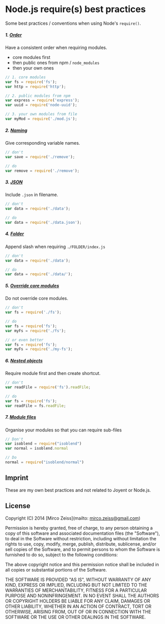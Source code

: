 # Node.js require(s) best practices

Some best practices / conventions when using Node's `require()`.

##### 1. [Order](https://github.com/zeMirco/node-require-s--best-practices/blob/master/require-order/index.js)

Have a consistent order when requiring modules.

- core modules first
- then public ones from npm / `node_modules`
- then your own ones

```js
// 1. core modules
var fs = require('fs');
var http = require('http');

// 2. public modules from npm
var express = require('express');
var uuid = require('node-uuid');

// 3. your own modules from file
var myMod = require('./mod.js');
```

##### 2. [Naming](https://github.com/zeMirco/node-require-s--best-practices/blob/master/require-names/index.js)

Give corresponding variable names.

```js
// don't
var save = require('./remove');

// do
var remove = require('./remove');
```

##### 3. [JSON](https://github.com/zeMirco/node-require-s--best-practices/blob/master/require-json/index.js)

Include `.json` in filename.

```js
// don't
var data = require('./data');

// do
var data = require('./data.json');
```

##### 4. [Folder](https://github.com/zeMirco/node-require-s--best-practices/blob/master/require-folder/index.js)

Append slash when requiring `./FOLDER/index.js`

```js
// don't
var data = require('./data');

// do
var data = require('./data/');
```

##### 5. [Override core modules](https://github.com/zeMirco/node-require-s--best-practices/blob/master/override-core-modules/index.js)

Do not override core modules.

```js
// don't
var fs = require('./fs');

// do
var fs = require('fs');
var myFs = require('./fs');

// or even better
var fs = require('fs');
var myFs = require('./my-fs');
```

##### 6. [Nested objects](https://github.com/zeMirco/node-require-s--best-practices/blob/master/require-nested-method/index.js)

Require module first and then create shortcut.

```js
// don't
var readFile = require('fs').readFile;

// do
var fs = require('fs');
var readFile = fs.readFile;
```


##### 7. [Module files](https://github.com/zeMirco/node-require-s--best-practices/blob/master/require-module-files/index.js)

Organise your modules so that you can require sub-files

```js
// Don't
var isoblend = require("isoblend")
var normal = isoblend.normal

// Do
normal = require("isoblend/normal")
```

## Imprint

These are my own best practices and not related to Joyent or Node.js.

## License

Copyright (C) 2014 [Mirco Zeiss](mailto: mirco.zeiss@gmail.com)

Permission is hereby granted, free of charge, to any person obtaining a copy of this software and associated documentation files (the "Software"), to deal in the Software without restriction, including without limitation the rights to use, copy, modify, merge, publish, distribute, sublicense, and/or sell copies of the Software, and to permit persons to whom the Software is furnished to do so, subject to the following conditions:

The above copyright notice and this permission notice shall be included in all copies or substantial portions of the Software.

THE SOFTWARE IS PROVIDED "AS IS", WITHOUT WARRANTY OF ANY KIND, EXPRESS OR IMPLIED, INCLUDING BUT NOT LIMITED TO THE WARRANTIES OF MERCHANTABILITY, FITNESS FOR A PARTICULAR PURPOSE AND NONINFRINGEMENT. IN NO EVENT SHALL THE AUTHORS OR COPYRIGHT HOLDERS BE LIABLE FOR ANY CLAIM, DAMAGES OR OTHER LIABILITY, WHETHER IN AN ACTION OF CONTRACT, TORT OR OTHERWISE, ARISING FROM, OUT OF OR IN CONNECTION WITH THE SOFTWARE OR THE USE OR OTHER DEALINGS IN THE SOFTWARE.
